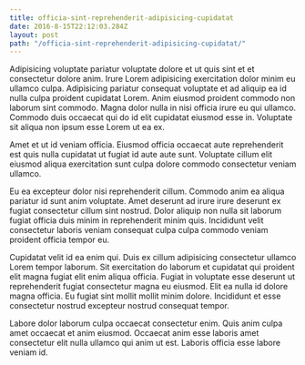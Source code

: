 ```yaml
---
title: officia-sint-reprehenderit-adipisicing-cupidatat
date: 2016-8-15T22:12:03.284Z
layout: post
path: "/officia-sint-reprehenderit-adipisicing-cupidatat/"
---
```


Adipisicing voluptate pariatur voluptate dolore et ut quis sint et et consectetur dolore anim. Irure Lorem adipisicing exercitation dolor minim eu ullamco culpa. Adipisicing pariatur consequat voluptate et ad aliquip ea id nulla culpa proident cupidatat Lorem. Anim eiusmod proident commodo non laborum sint commodo. Magna dolor nulla in nisi officia irure eu qui ullamco. Commodo duis occaecat qui do id elit cupidatat eiusmod esse in. Voluptate sit aliqua non ipsum esse Lorem ut ea ex.

Amet et ut id veniam officia. Eiusmod officia occaecat aute reprehenderit est quis nulla cupidatat ut fugiat id aute aute sunt. Voluptate cillum elit eiusmod aliqua exercitation sunt culpa dolore commodo consectetur veniam ullamco.

Eu ea excepteur dolor nisi reprehenderit cillum. Commodo anim ea aliqua pariatur id sunt anim voluptate. Amet deserunt ad irure irure deserunt ex fugiat consectetur cillum sint nostrud. Dolor aliquip non nulla sit laborum fugiat officia duis minim in reprehenderit minim quis. Incididunt velit consectetur laboris veniam consequat culpa culpa commodo veniam proident officia tempor eu.

Cupidatat velit id ea enim qui. Duis ex cillum adipisicing consectetur ullamco Lorem tempor laborum. Sit exercitation do laborum et cupidatat qui proident elit magna fugiat elit enim aliqua officia. Fugiat in voluptate esse deserunt ut reprehenderit fugiat consectetur magna eu eiusmod. Elit ea nulla id dolore magna officia. Eu fugiat sint mollit mollit minim dolore. Incididunt et esse consectetur nostrud excepteur nostrud consequat tempor.

Labore dolor laborum culpa occaecat consectetur enim. Quis anim culpa amet occaecat et anim eiusmod. Occaecat anim esse laboris amet consectetur elit nulla ullamco qui anim ut est. Laboris officia esse labore veniam id.